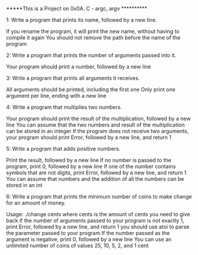 *****This is a Project on 0x0A. C - argc, argv **********

1: Write a program that prints its name, followed by a new line.

If you rename the program, it will print the new name, without having to compile it again
You should not remove the path before the name of the program

2: Write a program that prints the number of arguments passed into it.

Your program should print a number, followed by a new line

3: Write a program that prints all arguments it receives.

All arguments should be printed, including the first one
Only print one argument per line, ending with a new line

4: Write a program that multiplies two numbers.

Your program should print the result of the multiplication, followed by a new line
You can assume that the two numbers and result of the multiplication can be stored in an integer
If the program does not receive two arguments, your program should print Error, followed by a new line, and return 1

5: Write a program that adds positive numbers.

Print the result, followed by a new line
If no number is passed to the program, print 0, followed by a new line
If one of the number contains symbols that are not digits, print Error, followed by a new line, and return 1
You can assume that numbers and the addition of all the numbers can be stored in an int

6: Write a program that prints the minimum number of coins to make change for an amount of money.

Usage: ./change cents
where cents is the amount of cents you need to give back
if the number of arguments passed to your program is not exactly 1, print Error, followed by a new line, and return 1
you should use atoi to parse the parameter passed to your program
If the number passed as the argument is negative, print 0, followed by a new line
You can use an unlimited number of coins of values 25, 10, 5, 2, and 1 cent
